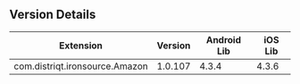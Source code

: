 ## Version Details

| Extension | Version | Android Lib | iOS Lib |
| --- | --- | --- | --- |
| com.distriqt.ironsource.Amazon | 1.0.107 | 4.3.4 | 4.3.6 |
